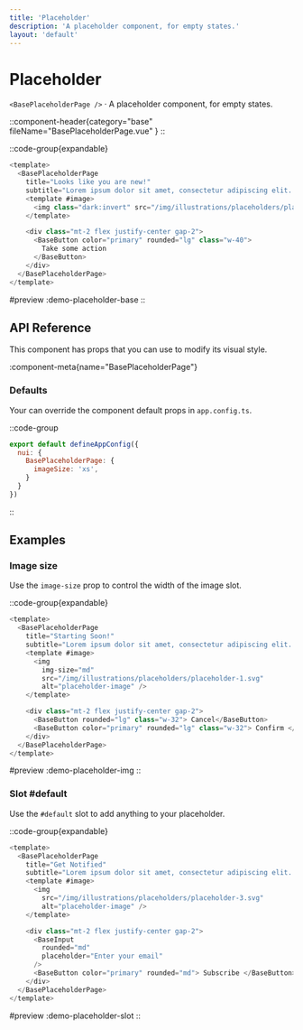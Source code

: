 ```yaml
---
title: 'Placeholder'
description: 'A placeholder component, for empty states.'
layout: 'default'
---
```


# Placeholder

`<BasePlaceholderPage />` · A placeholder component, for empty states.

::component-header{category="base" fileName="BasePlaceholderPage.vue" }
::

::code-group{expandable}

```js [DemoPlaceholderBase.vue]
<template>
  <BasePlaceholderPage 
    title="Looks like you are new!" 
    subtitle="Lorem ipsum dolor sit amet, consectetur adipiscing elit. Erat enim Polemonis. Duo Reges.">
    <template #image>
      <img class="dark:invert" src="/img/illustrations/placeholders/placeholder-1.svg" alt="placeholder-image" />
    </template>

    <div class="mt-2 flex justify-center gap-2">
      <BaseButton color="primary" rounded="lg" class="w-40"> 
        Take some action 
      </BaseButton>
    </div>
  </BasePlaceholderPage>
</template>
```

#preview
:demo-placeholder-base
::


## API Reference

This component has props that you can use to modify its visual style.

:component-meta{name="BasePlaceholderPage"}

### Defaults

Your can override the component default props in `app.config.ts`.

::code-group

```js [app.config.ts]
export default defineAppConfig({
  nui: {
    BasePlaceholderPage: {
      imageSize: 'xs',
    }
  }
})
```
::

## Examples

### Image size

Use the `image-size` prop to control the width of the image slot.

::code-group{expandable}

```js [DemoPlaceholderImg.vue]
<template>
  <BasePlaceholderPage 
    title="Starting Soon!" 
    subtitle="Lorem ipsum dolor sit amet, consectetur adipiscing elit. Erat enim Polemonis. Duo Reges.">
    <template #image>
      <img 
        img-size="md"
        src="/img/illustrations/placeholders/placeholder-1.svg" 
        alt="placeholder-image" />
    </template>

    <div class="mt-2 flex justify-center gap-2">
      <BaseButton rounded="lg" class="w-32"> Cancel</BaseButton>
      <BaseButton color="primary" rounded="lg" class="w-32"> Confirm </BaseButton>
    </div>
  </BasePlaceholderPage>
</template>
```

#preview
:demo-placeholder-img
::

### Slot #default

Use the `#default` slot to add anything to your placeholder.

::code-group{expandable}

```js [DemoPlaceholderSlot.vue]
<template>
  <BasePlaceholderPage 
    title="Get Notified" 
    subtitle="Lorem ipsum dolor sit amet, consectetur adipiscing elit. Erat enim Polemonis. Duo Reges.">
    <template #image>
      <img 
        src="/img/illustrations/placeholders/placeholder-3.svg" 
        alt="placeholder-image" />
    </template>

    <div class="mt-2 flex justify-center gap-2">
      <BaseInput
        rounded="md"
        placeholder="Enter your email"
      />
      <BaseButton color="primary" rounded="md"> Subscribe </BaseButton>
    </div>
  </BasePlaceholderPage>
</template>
```

#preview
:demo-placeholder-slot
::